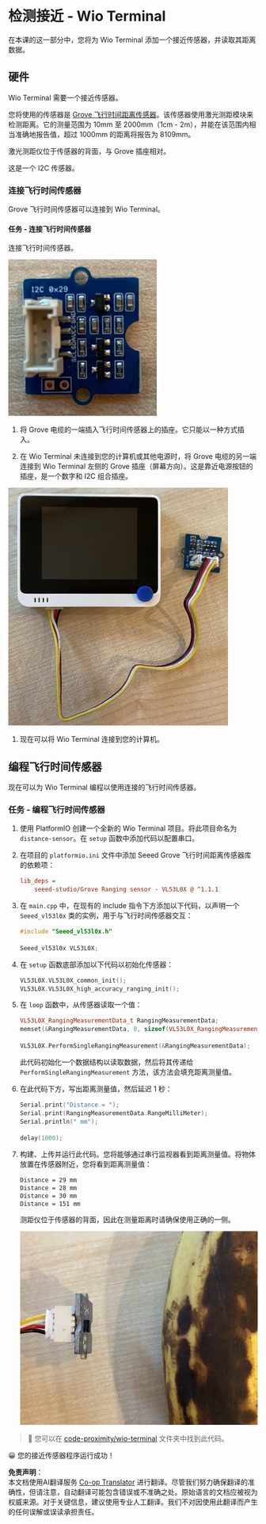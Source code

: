 <!--
CO_OP_TRANSLATOR_METADATA:
{
  "original_hash": "288aebb0c59f7be1d2719b8f9660a313",
  "translation_date": "2025-08-24T21:54:32+00:00",
  "source_file": "4-manufacturing/lessons/4-trigger-fruit-detector/wio-terminal-proximity.md",
  "language_code": "zh"
}
-->
# 检测接近 - Wio Terminal

在本课的这一部分中，您将为 Wio Terminal 添加一个接近传感器，并读取其距离数据。

## 硬件

Wio Terminal 需要一个接近传感器。

您将使用的传感器是 [Grove 飞行时间距离传感器](https://www.seeedstudio.com/Grove-Time-of-Flight-Distance-Sensor-VL53L0X.html)。该传感器使用激光测距模块来检测距离。它的测量范围为 10mm 至 2000mm（1cm - 2m），并能在该范围内相当准确地报告值，超过 1000mm 的距离将报告为 8109mm。

激光测距仪位于传感器的背面，与 Grove 插座相对。

这是一个 I2C 传感器。

### 连接飞行时间传感器

Grove 飞行时间传感器可以连接到 Wio Terminal。

#### 任务 - 连接飞行时间传感器

连接飞行时间传感器。

![一个 Grove 飞行时间传感器](../../../../../translated_images/grove-time-of-flight-sensor.d82ff2165bfded9f485de54d8d07195a6270a602696825fca19f629ddfe94e86.zh.png)

1. 将 Grove 电缆的一端插入飞行时间传感器上的插座。它只能以一种方式插入。

1. 在 Wio Terminal 未连接到您的计算机或其他电源时，将 Grove 电缆的另一端连接到 Wio Terminal 左侧的 Grove 插座（屏幕方向）。这是靠近电源按钮的插座，是一个数字和 I2C 组合插座。

![Grove 飞行时间传感器连接到左侧插座](../../../../../translated_images/wio-time-of-flight-sensor.c4c182131d2ea73df67febd004dc0313d271013d016be9c47e7da4d77c6c20a8.zh.png)

1. 现在可以将 Wio Terminal 连接到您的计算机。

## 编程飞行时间传感器

现在可以为 Wio Terminal 编程以使用连接的飞行时间传感器。

### 任务 - 编程飞行时间传感器

1. 使用 PlatformIO 创建一个全新的 Wio Terminal 项目。将此项目命名为 `distance-sensor`。在 `setup` 函数中添加代码以配置串口。

1. 在项目的 `platformio.ini` 文件中添加 Seeed Grove 飞行时间距离传感器库的依赖项：

    ```ini
    lib_deps =
        seeed-studio/Grove Ranging sensor - VL53L0X @ ^1.1.1
    ```

1. 在 `main.cpp` 中，在现有的 include 指令下方添加以下代码，以声明一个 `Seeed_vl53l0x` 类的实例，用于与飞行时间传感器交互：

    ```cpp
    #include "Seeed_vl53l0x.h"
    
    Seeed_vl53l0x VL53L0X;
    ```

1. 在 `setup` 函数底部添加以下代码以初始化传感器：

    ```cpp
    VL53L0X.VL53L0X_common_init();
    VL53L0X.VL53L0X_high_accuracy_ranging_init();
    ```

1. 在 `loop` 函数中，从传感器读取一个值：

    ```cpp
    VL53L0X_RangingMeasurementData_t RangingMeasurementData;
    memset(&RangingMeasurementData, 0, sizeof(VL53L0X_RangingMeasurementData_t));

    VL53L0X.PerformSingleRangingMeasurement(&RangingMeasurementData);
    ```

    此代码初始化一个数据结构以读取数据，然后将其传递给 `PerformSingleRangingMeasurement` 方法，该方法会填充距离测量值。

1. 在此代码下方，写出距离测量值，然后延迟 1 秒：

    ```cpp
    Serial.print("Distance = ");
    Serial.print(RangingMeasurementData.RangeMilliMeter);
    Serial.println(" mm");

    delay(1000);
    ```

1. 构建、上传并运行此代码。您将能够通过串行监视器看到距离测量值。将物体放置在传感器附近，您将看到距离测量值：

    ```output
    Distance = 29 mm
    Distance = 28 mm
    Distance = 30 mm
    Distance = 151 mm
    ```

    测距仪位于传感器的背面，因此在测量距离时请确保使用正确的一侧。

    ![飞行时间传感器背面的测距仪对准香蕉](../../../../../translated_images/time-of-flight-banana.079921ad8b1496e4525dc26b4cdc71a076407aba3e72ba113ba2e38febae92c5.zh.png)

> 💁 您可以在 [code-proximity/wio-terminal](../../../../../4-manufacturing/lessons/4-trigger-fruit-detector/code-proximity/wio-terminal) 文件夹中找到此代码。

😀 您的接近传感器程序运行成功！

**免责声明**：  
本文档使用AI翻译服务 [Co-op Translator](https://github.com/Azure/co-op-translator) 进行翻译。尽管我们努力确保翻译的准确性，但请注意，自动翻译可能包含错误或不准确之处。原始语言的文档应被视为权威来源。对于关键信息，建议使用专业人工翻译。我们不对因使用此翻译而产生的任何误解或误读承担责任。